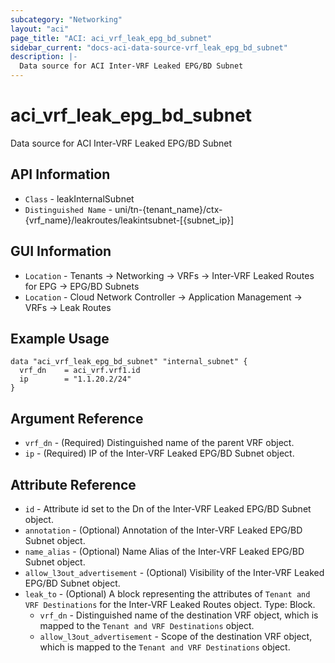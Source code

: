 ```yaml
---
subcategory: "Networking"
layout: "aci"
page_title: "ACI: aci_vrf_leak_epg_bd_subnet"
sidebar_current: "docs-aci-data-source-vrf_leak_epg_bd_subnet"
description: |-
  Data source for ACI Inter-VRF Leaked EPG/BD Subnet
---
```


# aci_vrf_leak_epg_bd_subnet #

Data source for ACI Inter-VRF Leaked EPG/BD Subnet


## API Information ##

* `Class` - leakInternalSubnet
* `Distinguished Name` - uni/tn-{tenant_name}/ctx-{vrf_name}/leakroutes/leakintsubnet-[{subnet_ip}]

## GUI Information ##

* `Location` - Tenants -> Networking -> VRFs -> Inter-VRF Leaked Routes for EPG -> EPG/BD Subnets
* `Location` - Cloud Network Controller -> Application Management -> VRFs -> Leak Routes

## Example Usage ##

```hcl
data "aci_vrf_leak_epg_bd_subnet" "internal_subnet" {
  vrf_dn    = aci_vrf.vrf1.id
  ip        = "1.1.20.2/24"
}
```

## Argument Reference ##

* `vrf_dn` - (Required) Distinguished name of the parent VRF object.
* `ip` - (Required) IP of the Inter-VRF Leaked EPG/BD Subnet object.

## Attribute Reference ##
* `id` - Attribute id set to the Dn of the Inter-VRF Leaked EPG/BD Subnet object.
* `annotation` - (Optional) Annotation of the Inter-VRF Leaked EPG/BD Subnet object.
* `name_alias` - (Optional) Name Alias of the Inter-VRF Leaked EPG/BD Subnet object.
* `allow_l3out_advertisement` - (Optional) Visibility of the Inter-VRF Leaked EPG/BD Subnet object.
* `leak_to` - (Optional) A block representing the attributes of `Tenant and VRF Destinations` for the Inter-VRF Leaked Routes object. Type: Block.
  * `vrf_dn` - Distinguished name of the destination VRF object, which is mapped to the `Tenant and VRF Destinations` object.
  * `allow_l3out_advertisement` - Scope of the destination VRF object, which is mapped to the `Tenant and VRF Destinations` object.

